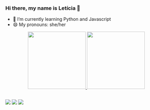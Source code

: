 ### Hi there, my name is Letícia 👋

- 🌱 I’m currently learning Python and Javascript
- 😄 My pronouns: she/her

<div align="center">
  <a href="https://github.com/lrylet">
  <img height="180em" src="https://github-readme-stats.vercel.app/api?username=lrylet&show_icons=true&theme=vision-friendly-dark&include_all_commits=true&count_private=true"/>
  <img height="180em" src="https://github-readme-stats.vercel.app/api/top-langs/?username=lrylet&layout=compact&langs_count=7&theme=vision-friendly-dark"/>
</div>
  
  ##
  
<div>
  <a href = "mailto:losdsousa@gmail.com"><img src="https://img.shields.io/badge/-Gmail-%23333?style=for-the-badge&logo=gmail&logoColor=white" target="_blank"></a>
  <a href="https://www.linkedin.com/in/let%C3%ADcia-oliveira-de-sousa-6ab0a5199/" target="_blank"><img src="https://img.shields.io/badge/-LinkedIn-%230077B5?style=for-the-badge&logo=linkedin&logoColor=white" target="_blank"></a>
  <a href = "http://t.me/itspicolet"><img src="https://img.shields.io/badge/Telegram-2CA5E0?style=for-the-badge&logo=telegram&logoColor=white" target="_blank"</a>
</div>

